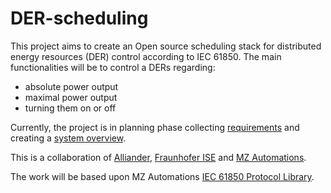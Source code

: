 # DER-scheduling

This project aims to create an Open source scheduling stack for distributed energy resources (DER) control according to IEC 61850.
The main functionalities will be to control a DERs regarding:
- absolute power output
- maximal power output
- turning them on or off

Currently, the project is in planning phase collecting [requirements](https://github.com/alliander-opensource/der-scheduling/blob/main/REQUIREMENTS.md) and creating a [system overview](https://raw.githubusercontent.com/alliander-opensource/der-scheduling/main/images/system-overview.drawio.png).


This is a collaboration of [Alliander](alliander.com), [Fraunhofer ISE](https://www.ise.fraunhofer.de/) and [MZ Automations](https://www.mz-automation.de). 

The work will be based upon MZ Automations [IEC 61850 Protocol Library](https://www.mz-automation.de/communication-protocols/iec-61850-protocol-library/).
